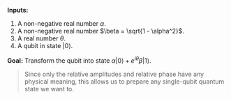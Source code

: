 **Inputs:**

1. A non-negative real number $\alpha$.
2. A non-negative real number $\beta = \sqrt{1 - \alpha^2}$.
3. A real number $\theta$.
4. A qubit in state $|0\rangle$.

**Goal:** Transform the qubit into state $\alpha|0\rangle + e^{i\theta}\beta|1\rangle$.

> Since only the relative amplitudes and relative phase have any physical meaning, this allows us to prepare any single-qubit quantum state we want to.